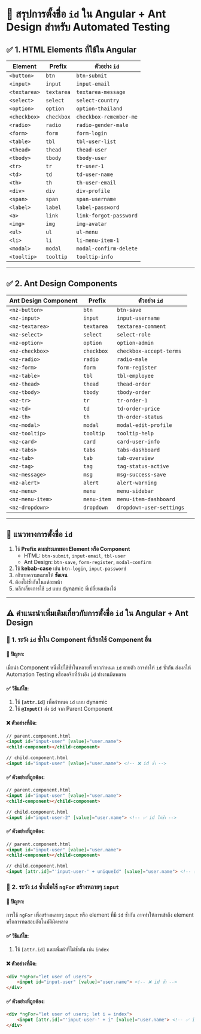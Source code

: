 # 📌 สรุปการตั้งชื่อ `id` ใน Angular + Ant Design สำหรับ Automated Testing

## ✅ 1. HTML Elements ที่ใช้ใน Angular
| Element      | Prefix     | ตัวอย่าง `id`            |
|-------------|-----------|-------------------------|
| `<button>`  | `btn`     | `btn-submit`           |
| `<input>`   | `input`   | `input-email`          |
| `<textarea>`| `textarea`| `textarea-message`     |
| `<select>`  | `select`  | `select-country`       |
| `<option>`  | `option`  | `option-thailand`      |
| `<checkbox>`| `checkbox`| `checkbox-remember-me` |
| `<radio>`   | `radio`   | `radio-gender-male`    |
| `<form>`    | `form`    | `form-login`           |
| `<table>`   | `tbl`     | `tbl-user-list`        |
| `<thead>`   | `thead`   | `thead-user`           |
| `<tbody>`   | `tbody`   | `tbody-user`           |
| `<tr>`      | `tr`      | `tr-user-1`            |
| `<td>`      | `td`      | `td-user-name`         |
| `<th>`      | `th`      | `th-user-email`        |
| `<div>`     | `div`     | `div-profile`          |
| `<span>`    | `span`    | `span-username`        |
| `<label>`   | `label`   | `label-password`       |
| `<a>`       | `link`    | `link-forgot-password` |
| `<img>`     | `img`     | `img-avatar`           |
| `<ul>`      | `ul`      | `ul-menu`              |
| `<li>`      | `li`      | `li-menu-item-1`       |
| `<modal>`   | `modal`   | `modal-confirm-delete` |
| `<tooltip>` | `tooltip` | `tooltip-info`         |

---

## ✅ 2. Ant Design Components

| Ant Design Component | Prefix     | ตัวอย่าง `id`                |
|----------------------|-----------|------------------------------|
| `<nz-button>`       | `btn`     | `btn-save`                   |
| `<nz-input>`        | `input`   | `input-username`             |
| `<nz-textarea>`     | `textarea`| `textarea-comment`           |
| `<nz-select>`       | `select`  | `select-role`                |
| `<nz-option>`       | `option`  | `option-admin`               |
| `<nz-checkbox>`     | `checkbox`| `checkbox-accept-terms`      |
| `<nz-radio>`        | `radio`   | `radio-male`                 |
| `<nz-form>`         | `form`    | `form-register`              |
| `<nz-table>`        | `tbl`     | `tbl-employee`               |
| `<nz-thead>`        | `thead`   | `thead-order`                |
| `<nz-tbody>`        | `tbody`   | `tbody-order`                |
| `<nz-tr>`           | `tr`      | `tr-order-1`                 |
| `<nz-td>`           | `td`      | `td-order-price`             |
| `<nz-th>`           | `th`      | `th-order-status`            |
| `<nz-modal>`        | `modal`   | `modal-edit-profile`         |
| `<nz-tooltip>`      | `tooltip` | `tooltip-help`               |
| `<nz-card>`         | `card`    | `card-user-info`             |
| `<nz-tabs>`         | `tabs`    | `tabs-dashboard`             |
| `<nz-tab>`         | `tab`     | `tab-overview`               |
| `<nz-tag>`         | `tag`     | `tag-status-active`          |
| `<nz-message>`     | `msg`     | `msg-success-save`           |
| `<nz-alert>`       | `alert`   | `alert-warning`              |
| `<nz-menu>`        | `menu`    | `menu-sidebar`               |
| `<nz-menu-item>`   | `menu-item` | `menu-item-dashboard`       |
| `<nz-dropdown>`    | `dropdown` | `dropdown-user-settings`    |

---

## 🎯 แนวทางการตั้งชื่อ `id`
1. ใช้ **Prefix ตามประเภทของ Element หรือ Component**
   - HTML: `btn-submit`, `input-email`, `tbl-user`
   - Ant Design: `btn-save`, `form-register`, `modal-confirm`
2. ใช้ **kebab-case** เช่น `btn-login`, `input-password`
3. อธิบายความหมายให้ **ชัดเจน**
4. ต้องไม่ซ้ำกันในแต่ละหน้า
5. หลีกเลี่ยงการใช้ `id` แบบ dynamic ที่เปลี่ยนแปลงได้

---

## ⚠️ คำแนะนำเพิ่มเติมเกี่ยวกับการตั้งชื่อ `id` ใน Angular + Ant Design

### 🎯 1. ระวัง `id` ซ้ำใน Component ที่เรียกใช้ Component อื่น

#### 🔹 ปัญหา:
เมื่อนำ Component หนึ่งไปใช้ซ้ำในหลายที่ หากกำหนด `id` ตายตัว อาจทำให้ `id` ซ้ำกัน ส่งผลให้ Automation Testing หรือลอจิกที่อ้างอิง `id` ทำงานผิดพลาด

#### ✅ วิธีแก้ไข:
1. ใช้ **`[attr.id]`** เพื่อกำหนด `id` แบบ dynamic
2. ใช้ **`@Input()`** ส่ง `id` จาก Parent Component

#### ❌ ตัวอย่างที่ผิด:
````html
// parent.component.html
<input id="input-user" [value]="user.name">
<child-component></child-component>

// child.component.html
<input id="input-user" [value]="user.name"> <!-- ❌ id ซ้ำ -->
````
#### ✅ ตัวอย่างที่ถูกต้อง:
````html
// parent.component.html
<input id="input-user" [value]="user.name">
<child-component></child-component>

// child.component.html
<input id="input-user-2" [value]="user.name"> <!-- ✅ id ไม่ซ้ำ -->
````
#### ✅ ตัวอย่างที่ถูกต้อง:
````html
// parent.component.html
<input id="input-user" [value]="user.name">
<child-component></child-component>

// child.component.html
<input [attr.id]="'input-user-' + uniqueId" [value]="user.name"> <!-- ✅ id ไม่ซ้ำ -->
````

### 🎯 2. ระวัง `id` ซ้ำเมื่อใช้ `ngFor` สร้างหลายๆ `input`

#### 🔹 ปัญหา:

การใช้ `ngFor` เพื่อสร้างหลายๆ `input` หรือ element ที่มี `id` ซ้ำกัน อาจทำให้การเข้าถึง element หรือการทดสอบอัตโนมัติผิดพลาด

#### ✅ วิธีแก้ไข:

1. ใช้ `[attr.id]` และเพิ่มค่าที่ไม่ซ้ำกัน เช่น `index`

#### ❌ ตัวอย่างที่ผิด:
````html
<div *ngFor="let user of users">
	<input id="input-user" [value]="user.name"> <!-- ❌ id ซ้ำ -->
</div>
````
#### ✅ ตัวอย่างที่ถูกต้อง:
````html
<div *ngFor="let user of users; let i = index">
	<input [attr.id]="'input-user-' + i" [value]="user.name"> <!-- ✅ id ไม่ซ้ำ -->
</div>
````
